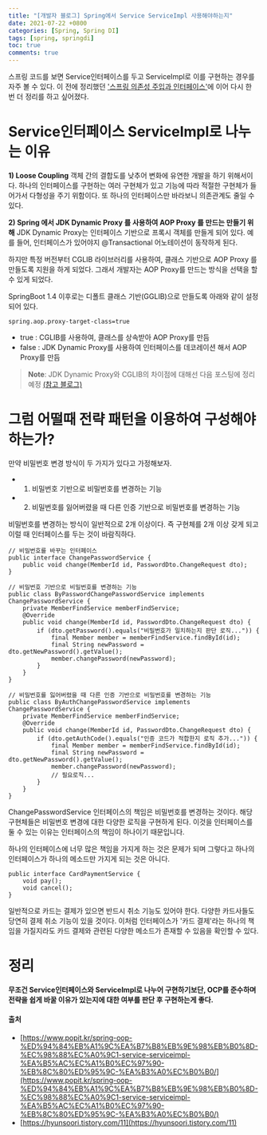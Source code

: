 ```yaml
---
title: "[개발자 블로그] Spring에서 Service ServiceImpl 사용해야하는지"
date: 2021-07-22 +0800
categories: [Spring, Spring DI]
tags: [spring, springdi]
toc: true
comments: true
---
```


스프링 코드를 보면 Service인터페이스를 두고 ServiceImpl로 이를 구현하는 경우를 자주 볼 수 있다. 이 전에 정리했던 ['스프링 의존성 주입과 인터페이스'](https://jeonyoungho.github.io/posts/%EC%8A%A4%ED%94%84%EB%A7%81-%EC%9D%98%EC%A1%B4%EC%84%B1-%EC%A3%BC%EC%9E%85%EA%B3%BC-%EC%9D%B8%ED%84%B0%ED%8E%98%EC%9D%B4%EC%8A%A4/)에 이어 다시 한 번 더 정리를 하고 싶어졌다.

# Service인터페이스 ServiceImpl로 나누는 이유
<b>1) Loose Coupling</b>
객체 간의 결합도를 낮추어 변화에 유연한 개발을 하기 위해서이다. 하나의 인터페이스를 구현하는 여러 구현체가 있고 기능에 따라 적절한 구현체가 들어가서 다형성을 주기 위함이다. 또 하나의 인터페이스만 바라보니 의존관계도 줄일 수 있다.

<b>2) Spring 에서 JDK Dynamic Proxy 를 사용하여 AOP Proxy 를 만드는 만들기 위해</b>
JDK Dynamic Proxy는 인터페이스 기반으로 프록시 객체를 만들게 되어 있다. 예를 들어, 인터페이스가 있어야지 @Transactional 어노테이션이 동작하게 된다. 

하지만 특정 버전부터 CGLIB 라이브러리를 사용하여, 클래스 기반으로 AOP Proxy 를 만들도록 지원을 하게 되었다. 그래서 개발자는 AOP Proxy를 만드는 방식을 선택을 할 수 있게 되었다.

SpringBoot 1.4 이후로는 디폴트 클래스 기반(GGLIB)으로 만들도록 아래와 같이 설정되어 있다.

~~~
spring.aop.proxy-target-class=true
~~~

- true : CGLIB를 사용하여, 클래스를 상속받아 AOP Proxy를 만듬
- false : JDK Dynamic Proxy를 사용하여 인터페이스를 데코레이션 해서 AOP Proxy를 만듬

> **Note**: JDK Dynamic Proxy와 CGLIB의 차이점에 대해선 다음 포스팅에 정리 예정 [(참고 블로그)](https://gmoon92.github.io/spring/aop/2019/04/20/jdk-dynamic-proxy-and-cglib.html)

# 그럼 어떨때 전략 패턴을 이용하여 구성해야 하는가?
만약 비밀번호 변경 방식이 두 가지가 있다고 가정해보자.

- 1) 비밀번호 기반으로 비밀번호를 변경하는 기능
- 2) 비밀번호를 잃어버렸을 때 다른 인증 기반으로 비밀번호를 변경하는 기능

비밀번호를 변경하는 방식이 일반적으로 2개 이상이다. 즉 구현체를 2개 이상 갖게 되고 이럴 때 인터페이스를 두는 것이 바람직하다.

~~~
// 비밀번호를 바꾸는 인터페이스
public interface ChangePasswordService {
    public void change(MemberId id, PasswordDto.ChangeRequest dto);
}

// 비밀번호 기반으로 비밀번호를 변경하는 기능
public class ByPasswordChangePasswordService implements ChangePasswordService {
    private MemberFindService memberFindService;
    @Override
    public void change(MemberId id, PasswordDto.ChangeRequest dto) {
        if (dto.getPassword().equals("비밀번호가 일치하는지 판단 로직...")) {
            final Member member = memberFindService.findById(id);
            final String newPassword = dto.getNewPassword().getValue();
            member.changePassword(newPassword);
        }
    }
}

// 비밀번호를 잃어버렸을 때 다른 인증 기반으로 비밀번호를 변경하는 기능
public class ByAuthChangePasswordService implements ChangePasswordService {
    private MemberFindService memberFindService;
    @Override
    public void change(MemberId id, PasswordDto.ChangeRequest dto) {
        if (dto.getAuthCode().equals("인증 코드가 적합한지 로직 추가...")) {
            final Member member = memberFindService.findById(id);
            final String newPassword = dto.getNewPassword().getValue();
            member.changePassword(newPassword);
            // 필요로직...
        }
    }
}
~~~

ChangePasswordService 인터페이스의 책임은 비밀번호를 변경하는 것이다. 해당 구현체들은 비밀번호 변경에 대한 다양한 로직을 구현하게 된다. 이것을 인터페이스를 둘 수 있는 이유는 인터페이스의 책임이 하나이기 때문입니다.

하나의 인터페이스에 너무 많은 책임을 가지게 하는 것은 문제가 되며 그렇다고 하나의 인터페이스가 하나의 메소드만 가지게 되는 것은 아니다. 

~~~
public interface CardPaymentService {
    void pay();
    void cancel();
}
~~~

일반적으로 카드는 결제가 있으면 반드시 취소 기능도 있어야 한다. 다양한 카드사들도 당연히 결제 취소 기능이 있을 것이다. 이처럼 인터페이스가 '카드 결제'라는 하나의 책임을 가질지라도 카드 결제와 관련된 다양한 메소드가 존재할 수 있음을 확인할 수 있다.

# 정리
<b>무조건 Service인터페이스와 ServiceImpl로 나누어 구현하기보단, OCP를 준수하며 전략을 쉽게 바꿀 이유가 있는지에 대한 여부를 판단 후 구현하는게 좋다.</b>

#### 출처
- [https://www.popit.kr/spring-oop-%ED%94%84%EB%A1%9C%EA%B7%B8%EB%9E%98%EB%B0%8D-%EC%98%88%EC%A0%9C1-service-serviceimpl-%EA%B5%AC%EC%A1%B0%EC%97%90-%EB%8C%80%ED%95%9C-%EA%B3%A0%EC%B0%B0/](https://www.popit.kr/spring-oop-%ED%94%84%EB%A1%9C%EA%B7%B8%EB%9E%98%EB%B0%8D-%EC%98%88%EC%A0%9C1-service-serviceimpl-%EA%B5%AC%EC%A1%B0%EC%97%90-%EB%8C%80%ED%95%9C-%EA%B3%A0%EC%B0%B0/)
- [https://hyunsoori.tistory.com/11](https://hyunsoori.tistory.com/11)